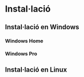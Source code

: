 # Instal·lació

## Instal·lació en Windows

### Windows Home

### Windows Pro

## Instal·lació en Linux
